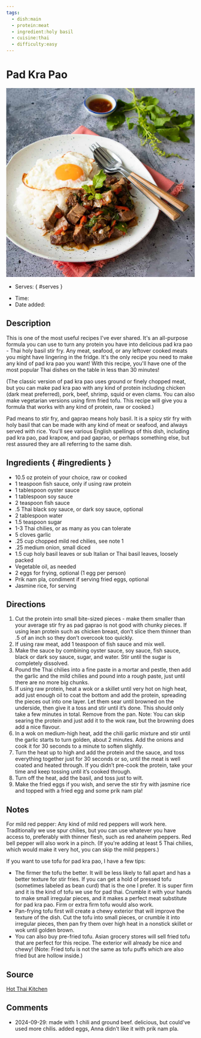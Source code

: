 ```yaml
---
tags:
  - dish:main
  - protein:meat
  - ingredient:holy basil
  - cuisine:thai
  - difficulty:easy
---
```

<!-- Tags can have colon, but no space around it -->

# Pad Kra Pao

![Recipe picture](../images/pad-gaprao-anything-sq.jpg)

<!-- Serves has to be a single number, no dashes, but text is allowed after the
number (e.g., 24 cookies) -->
- Serves:
{ #serves }
<!-- Time is not parsed, so anything can be input here, and additional
values can be added (e.g., "active time", "cooking time", etc) -->
- Time: 
- Date added: 

## Description
This is one of the most useful recipes I've ever shared. It's an all-purpose formula you can use to turn any protein you have into delicious pad kra pao - Thai holy basil stir fry. Any meat, seafood, or any leftover cooked meats you might have lingering in the fridge. It's the only recipe you need to make any kind of pad kra pao you want! With this recipe, you'll have one of the most popular Thai dishes on the table in less than 30 minutes! 

(The classic version of pad kra pao uses ground or finely chopped meat, but you can make pad kra pao with any kind of protein including chicken (dark meat preferred), pork, beef, shrimp, squid or even clams. You can also make vegetarian versions using firm fried tofu. This recipe will give you a formula that works with any kind of protein, raw or cooked.)

Pad means to stir fry, and gaprao means holy basil. It is a spicy stir fry with holy basil that can be made with any kind of meat or seafood, and always served with rice. You'll see various English spellings of this dish, including pad kra pao, pad krapow, and pad gaprao, or perhaps something else, but rest assured they are all referring to the same dish.

## Ingredients { #ingredients }

<!-- Decimals are allowed, fractions are not. For ranges, use only a single dash
and no spaces between the numbers. -->
- 10.5 oz protein of your choice, raw or cooked
- 1 teaspoon fish sauce, only if using raw protein
- 1 tablespoon oyster sauce
- 1 tablespoon soy sauce
- 2 teaspoon fish sauce
- .5 Thai black soy sauce, or dark soy sauce, optional
- 2 tablespoon water
- 1.5 teaspoon sugar
- 1-3 Thai chilies, or as many as you can tolerate
- 5 cloves garlic
- .25 cup chopped mild red chilies, see note 1
- .25 medium onion, small diced
- 1.5 cup holy basil leaves or sub Italian or Thai basil leaves, loosely packed
- Vegetable oil, as needed
- 2 eggs for frying, optional (1 egg per person)
- Prik nam pla, condiment if serving fried eggs, optional
- Jasmine rice, for serving

## Directions

<!-- If you have a direction that refers to a number of some ingredient, wrap
the number in asterisks and add `{.ingredient-num}` afterwards. For example,
write `Add 2 Tbsp oil to pan` as `Add *2*{.ingredient-num} to pan`. This allows
us to properly change the number when changing the serves value. -->
1. Cut the protein into small bite-sized pieces - make them smaller than your average stir fry as pad gaprao is not good with chunky pieces. If using lean protein such as chicken breast, don’t slice them thinner than .5 of an inch so they don’t overcook too quickly.
2. If using raw meat, add 1 teaspoon of fish sauce and mix well.
3. Make the sauce by combining oyster sauce, soy sauce, fish sauce, black or dark soy sauce, sugar, and water. Stir until the sugar is completely dissolved.
4. Pound the Thai chilies into a fine paste in a mortar and pestle, then add the garlic and the mild chilies and pound into a rough paste, just until there are no more big chunks.
5. If using raw protein, heat a wok or a skillet until very hot on high heat, add just enough oil to coat the bottom and add the protein, spreading the pieces out into one layer. Let them sear until browned on the underside, then give it a toss and stir until it’s done. This should only take a few minutes in total. Remove from the pan. Note: You can skip searing the protein and just add it to the wok raw, but the browning does add a nice flavour.
6. In a wok on medium-high heat, add the chili garlic mixture and stir until the garlic starts to turn golden, about 2 minutes. Add the onions and cook it for 30 seconds to a minute to soften slightly.
7. Turn the heat up to high and add the protein and the sauce, and toss everything together just for 30 seconds or so, until the meat is well coated and heated through. If you didn’t pre-cook the protein, take your time and keep tossing until it’s cooked through.
8. Turn off the heat, add the basil, and toss just to wilt.
9. Make the fried eggs if you wish, and serve the stir fry with jasmine rice and topped with a fried egg and some prik nam pla!

## Notes

<!-- Delete section if no additional notes -->
For mild red pepper: Any kind of mild red peppers will work here. Traditionally we use spur chilies, but you can use whatever you have access to, preferably with thinner flesh, such as red anaheim peppers. Red bell pepper will also work in a pinch. (If you're adding at least 5 Thai chilies, which would make it very hot, you can skip the mild peppers.)

If you want to use tofu for pad kra pao, I have a few tips:
- The firmer the tofu the better. It will be less likely to fall apart and has a better texture for stir fries. If you can get a hold of pressed tofu (sometimes labeled as bean curd) that is the one I prefer. It is super firm and it is the kind of tofu we use for pad thai. Crumble it with your hands to make small irregular pieces, and it makes a perfect meat substitute for pad kra pao. Firm or extra firm tofu would also work.
- Pan-frying tofu first will create a chewy exterior that will improve the texture of the dish. Cut the tofu into small pieces, or crumble it into irregular pieces, then pan fry them over high heat in a nonstick skillet or wok until golden brown.
- You can also buy pre-fried tofu. Asian grocery stores will sell fried tofu that are perfect for this recipe. The exterior will already be nice and chewy! (Note: Fried tofu is not the same as tofu puffs which are also fried but are hollow inside.)

## Source

[Hot Thai Kitchen](https://hot-thai-kitchen.com/pad-kra-pao-anything/#recipe)

## Comments

- 2024-09-29: made with 1 chili and ground beef. delicious, but could've used more chilis. added eggs, Anna didn't like it with prik nam pla.
